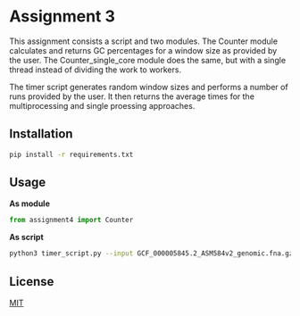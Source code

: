 # Assignment 3

This assignment consists a script and two modules.
The Counter module calculates and returns GC percentages for a window size as provided by the user.
The Counter_single_core module does the same, but with a single thread instead of dividing the work to workers.

The timer script generates random window sizes and performs a number of runs provided by the user.
It then returns the average times for the multiprocessing and single proessing approaches.

## Installation
```bash
pip install -r requirements.txt
```

## Usage

**As module**
```python
from assignment4 import Counter
```

**As script**
```bash
python3 timer_script.py --input GCF_000005845.2_ASM584v2_genomic.fna.gz --num-runs 35
```

## License

[MIT](https://choosealicense.com/licenses/mit/)